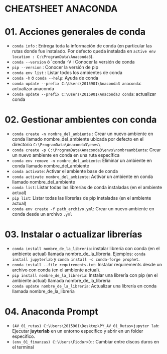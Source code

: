 # CHEATSHEET ANACONDA

# 01. Acciones generales de conda
- `conda info` : Entrega toda la información de conda (en particular las rutas donde fue instalado. Por defecto queda instalada en  `active env location : C:\ProgramData\Anaconda3`).
- `conda --version` ó `conda -V : Conocer la versión de conda
- `pip --version` : Conocer la versión de pip
- `conda env list` : Listar todos los ambientes de conda
- `conda -h` ó `conda --help`: Ayuda de conda
- `conda update --prefix C:\Users\2015901\Anaconda3 anaconda`: actualizar anaconda
- `conda update --prefix C:\Users\2015901\Anaconda3 conda`: actualizar conda

# 02. Gestionar ambientes con conda
- `conda create -n nombre_del_ambiente` : Crear un nuevo ambiente en conda llamado nombre_del_ambiente ubicada por defecto en el directorio `C:\ProgramData\Anaconda3\envs\`
- `conda create -p C:\ProgramData\Anaconda3\envs\nombreambiente`: Crear un nuevo ambiente en conda en una ruta específica
- `conda env remove -n nombre_del_ambiente`: Eliminar un ambiente en conda llamado nombre_del_ambiente
- `conda activate`: Activar el ambiente base de conda
- `conda activate nombre_del_ambiente`: Activar un ambiente en conda llamado nombre_del_ambiente
- `conda list`: Listar todas las librerías de conda instaladas (en el ambiente actual)
- `pip list`: Listar todas las librerías de pip instaladas (en el ambiente actual)
- `conda env create -f path_archivo.yml`: Crear un nuevo ambiente en conda desde un archivo `.yml`

# 03. Instalar o actualizar librerías 
- `conda install nombre_de_la_libreria`: instalar librería con conda (en el ambiente actual) llamada nombre_de_la_libreria.
Ejemplos: `conda install jupyterlab` y `conda install -c conda-forge prophet`.
- `conda install --file requirements.txt`: Instalar requirements desde un archivo con conda (en el ambiente actual).
- `pip install nombre_de_la_libreria`: Instalar una librería con pip (en el ambiente actual) llamada nombre_de_la_libreria
- `conda update nombre_de_la_libreria`: Actualizar una librería en conda llamada nombre_de_la_libreria

# 04. Anaconda Prompt
- `(AV_01_rutas) C:\Users\2015901\Desktop\PY_AV_01_Rutas>jupyter lab`: Ejecutar **juyterlab** en un entorno especifico y abrir en un folder especifico.
- `(env_01_finanzas) C:\Users\Fiodor>D:`: Cambiar entre discos duros en el terminal







